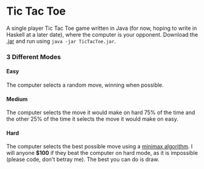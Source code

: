 Tic Tac Toe
=
A single player Tic Tac Toe game written in Java (for now, hoping to write in Haskell at a later date), where the computer is your opponent. Download the [.jar](https://github.com/dummycode/TicTacToe/raw/develop/Java/out/TicTacToe.jar) and run using `java -jar TicTacToe.jar`.
### 3 Different Modes
#### Easy
The computer selects a random move, winning when possible.

#### Medium
The computer selects the move it would make on hard 75% of the time and the other 25% of the time it selects the move it would make on easy.

#### Hard
The computer selects the best possible move using a [minimax algorithm](https://en.wikipedia.org/wiki/Minimax). I will anyone **$100** if they beat the computer on hard mode, as it is impossible (please code, don't betray me). The best you can do is draw.

